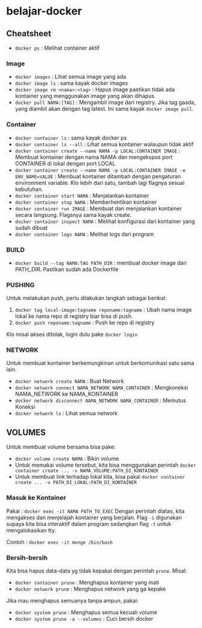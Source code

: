 # belajar-docker

## Cheatsheet
* `docker ps` : Melihat container aktif

### Image
* `docker images` : Lihat semua image yang ada
* `docker image ls` : sama kayak docker images
* `docker image rm <nama>:<tag>` : Hapus image pastikan tidak ada  kontainer yang menggunakan image yang akan dihapus.
* `docker pull NAMA:[TAG]` : Mengambil image dari registry. Jika tag gaada, yang diambil akan dengan tag latest. Ini sama kayak `docker image pull`.

### Container
* `docker container ls` : sama kayak docker ps
* `docker container ls --all` : Lihat semua kontainer walaupun tidak aktif
* `docker container create --name NAMA -p LOCAL:CONTAINER IMAGE` : Membuat kontainer dengan nama NAMA dan mengekspos port CONTAINER di lokal dengan port LOCAL
* `docker container create --name NAMA -p LOCAL:CONTAINER IMAGE -e ENV_NAME=VALUE` : Membuat kontainer ditambah dengan pengaturan environment variable. Klo lebih dari satu,  tambah lagi flagnya sesuai kebutuhan.
* `docker container start NAMA` : Menjalankan kontainer
* `docker container stop NAMA` : Memberhentikan kontainer
* `docker container run IMAGE` : Membuat dan menjalankan kontainer secara langsung. Flagsnya sama kayak create.
* `docker container inspect NAMA` : Melihat konfigurasi dari kontainer yang sudah dibuat
* `docker container logs NAMA` : Melihat logs dari program

### BUILD
* `docker build --tag NAMA:TAG PATH_DIR` : membuat docker image dari PATH_DIR. Pastikan sudah ada Dockerfile

### PUSHING
Untuk melakukan push, perlu dilakukan langkah sebagai berikut:
1. `docker tag local-image:tagname reponame:tagname` : Ubah nama image lokal ke nama repo di registry biar bisa di push.
2. `docker push reponame:tagname` : Push ke repo di registry

Klo misal akses ditolak,  login dulu pake `docker login`

### NETWORK
Untuk membuat kontainer berkemungkinan untuk berkomunikasi  satu sama lain.
* `docker network create NAMA` : Buat Network
* `docker network connect NAMA_NETWORK NAMA_CONTAINER` : Mengkoneksi NAMA_NETWORK ke NAMA_KONTAINER
* `docker network disconnect NAMA_NETWORK NAMA_CONTAINER` : Memutus Koneksi
* `docker network ls` : Lihat semua network

## VOLUMES
Untuk membuat volume bersama bisa pake:
* `docker volume create NAMA` : Bikin volume
* Untuk memakai volume tersebut, kita bisa menggunakan perintah `docker container create ... -v NAMA_VOLUME:PATH_DI_KONTAINER`
* Untuk membuat link terhadap lokal kita, bisa pakai `docker container create ... -v PATH_DI_LOKAL:PATH_DI_KONTAINER`

### Masuk ke Kontainer
Pakai : `docker exec -it NAMA PATH_TO_EXEC`
Dengan perintah diatas, kita mengakses dan menjelajah kontainer yang berjalan. Flag `-i` digunakan supaya kita bisa interaktif dalam program sedangkan flag `-t` untuk mengalokasikan tty.

Contoh : `docker exec -it mongo /bin/bash`

### Bersih-bersih
Kita bisa hapus data-data yg tidak kepakai dengan perintah `prune`. Misal:
* `docker container prune` : Menghapus kontainer yang mati
* `docker network prune` : Menghapus network yang ga kepake

Jika mau menghapus semuanya tanpa ampun, pakai:
* `docker system prune` : Menghapus semua kecuali volume
* `docker system prune -a --volumes` : Cuci bersih docker
